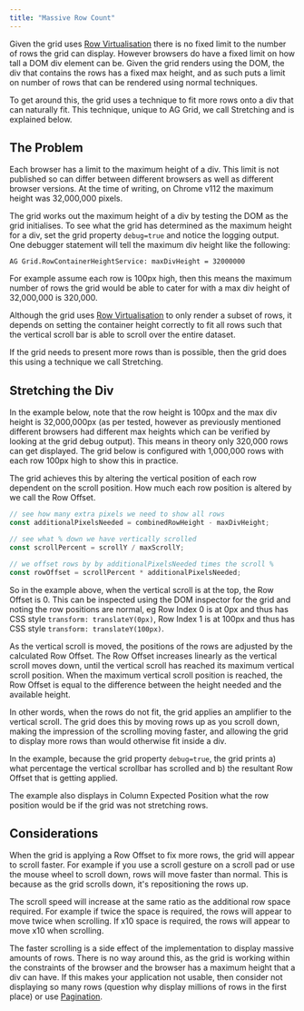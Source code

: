 ```yaml
---
title: "Massive Row Count"
---
```


Given the grid uses [Row Virtualisation](/dom-virtualisation/#row-virtualisation) there is no
fixed limit to the number of rows the grid can display. However browsers do have a fixed limit
on how tall a DOM div element can be. Given the grid renders using the DOM, the div that contains
the rows has a fixed max height, and as such puts a limit on number of rows that can be
rendered using normal techniques.

To get around this, the grid uses a technique to fit more rows onto a div that can naturally fit.
This technique, unique to AG Grid, we call Stretching and is explained below.

## The Problem

Each browser has a limit to the maximum height of a div. This limit is not published so can differ
between different browsers as well as different browser versions. At the time of writing, on 
Chrome v112 the maximum height was 32,000,000 pixels.

The grid works out the maximum height of a div by testing the DOM as the grid initialises. To see what
the grid has determined as the maximum height for a div, set the grid property `debug=true`
and notice the logging output. One debugger statement will tell the maximum div height
like the following:

`AG Grid.RowContainerHeightService: maxDivHeight = 32000000`

For example assume each row is 100px high, then this means the maximum number of rows the grid
would be able to cater for with a max div height of 32,000,000 is 320,000.

Although the grid uses [Row Virtualisation](/dom-virtualisation/#row-virtualisation) to only render
a subset of rows, it depends on setting the container height correctly to fit all rows such that the
vertical scroll bar is able to scroll over the entire dataset.

If the grid needs to present more rows than is possible, then the grid does this using a technique
we call Stretching.

## Stretching the Div

In the example below, note that the row height is 100px and the max div height is 32,000,000px
(as per tested, however as previously mentioned different browsers had different max heights which
can be verified by looking at the grid debug output). This means in theory only 320,000 rows
can get displayed. The grid below is configured with 1,000,000 rows with each row 100px high to
show this in practice.

<grid-example title='Massive Dataset Example' name='viewport-big-data' type='generated' options='{ "enterprise": true, "modules": ["viewport"] }'></grid-example>

The grid achieves this by altering the vertical position of each row dependent on the scroll position.
How much each row position is altered by we call the Row Offset.

```ts
// see how many extra pixels we need to show all rows
const additionalPixelsNeeded = combinedRowHeight - maxDivHeight;

// see what % down we have vertically scrolled
const scrollPercent = scrollY / maxScrollY;

// we offset rows by by additionalPixelsNeeded times the scroll %
const rowOffset = scrollPercent * additionalPixelsNeeded;
```

So in the example above, when the vertical scroll is at the top, the Row Offset is 0. This can
be inspected using the DOM inspector for the grid and noting the row positions are normal, eg
Row Index 0 is at 0px and thus has CSS style `transform: translateY(0px)`, Row Index 1 is at 100px
and thus has CSS style `transform: translateY(100px)`.

As the vertical scroll is moved, the positions of the rows are adjusted by the calculated Row Offset.
The Row Offset increases linearly as the vertical scroll moves down, until the vertical scroll has
reached its maximum vertical scroll position. When the maximum vertical scroll position is reached,
the Row Offset is equal to the difference between the height needed and the available height.

In other words, when the rows do not fit, the grid applies an amplifier to the vertical scroll.
The grid does this by moving rows up as you scroll down, making the impression of the scrolling moving
faster, and allowing the grid to display more rows than would otherwise fit inside a div.

In the example, because the grid property `debug=true`, the grid prints a) what percentage the vertical
scrollbar has scrolled and b) the resultant Row Offset that is getting applied.

The example also displays in Column Expected Position what the row position would be if the grid
was not stretching rows.

## Considerations

When the grid is applying a Row Offset to fix more rows, the grid will appear to scroll faster.
For example if you use a scroll gesture on a scroll pad or use the mouse wheel to scroll down,
rows will move faster than normal. This is because as the grid scrolls down, it's repositioning
the rows up.

The scroll speed will increase at the same ratio as the additional row space required. For example
if twice the space is required, the rows will appear to move twice when scrolling. If x10
space is required, the rows will appear to move x10 when scrolling.

The faster scrolling is a side effect of the implementation to display massive amounts of rows.
There is no way around this, as the grid is working within the constraints of the browser and the
browser has a maximum height that a div can have.
If this makes your application not usable, then consider not displaying so many rows (question why
display millions of rows in the first place) or use [Pagination](/row-pagination/).
